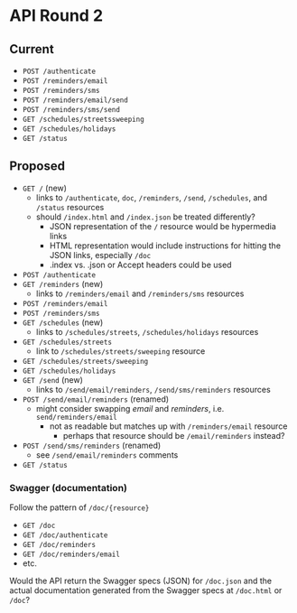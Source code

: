 # API Round 2

## Current

* `POST /authenticate`
* `POST /reminders/email`
* `POST /reminders/sms`
* `POST /reminders/email/send`
* `POST /reminders/sms/send`
* `GET /schedules/streetssweeping`
* `GET /schedules/holidays`
* `GET /status`

## Proposed

* `GET /` (new)
  - links to `/authenticate`, `doc`, `/reminders`, `/send`, `/schedules`, and `/status` resources
  - should `/index.html` and `/index.json` be treated differently?
    - JSON representation of the `/` resource would be hypermedia links
    - HTML representation would include instructions for hitting the JSON links, especially `/doc`
    - .index vs. .json or Accept headers could be used
* `POST /authenticate`
* `GET /reminders` (new)
  - links to `/reminders/email` and `/reminders/sms` resources
* `POST /reminders/email`
* `POST /reminders/sms`
* `GET /schedules` (new)
  - links to `/schedules/streets`, `/schedules/holidays` resources
* `GET /schedules/streets`
  - link to `/schedules/streets/sweeping` resource
* `GET /schedules/streets/sweeping`
* `GET /schedules/holidays`
* `GET /send` (new)
  - links to `/send/email/reminders`, `/send/sms/reminders` resources
* `POST /send/email/reminders` (renamed)
  - might consider swapping _email_ and _reminders_, i.e. `send/reminders/email`
    - not as readable but matches up with `/reminders/email` resource
      - perhaps that resource should be `/email/reminders` instead?
* `POST /send/sms/reminders` (renamed)
  - see `/send/email/reminders` comments
* `GET /status`

### Swagger (documentation)

Follow the pattern of `/doc/{resource}`

* `GET /doc`
* `GET /doc/authenticate`
* `GET /doc/reminders`
* `GET /doc/reminders/email`
* etc.

Would the API return the Swagger specs (JSON) for `/doc.json` and the actual documentation generated from the Swagger specs at `/doc.html` or `/doc`?
